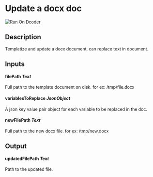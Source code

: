 # Update a docx doc
[![Run On Dcoder](https://static-content.dcoder.tech/dcoder-assets/run-on-dcoder.svg)](https://code.dcoder.tech/feed/block/60c47ef0b9a1c06211a709d6)

## Description
Templatize and update a docx document, can replace text in document.

## Inputs
#### **filePath**  *Text*
Full path to the template document on disk. for ex: /tmp/file.docx
#### **variablesToReplace**  *JsonObject*
A json key value pair object for each variable to be replaced in the doc.
#### **newFilePath**  *Text*
Full path to the new docx file. for ex: /tmp/new.docx

## Output
#### **updatedFilePath**  *Text*
Path to the updated file.

